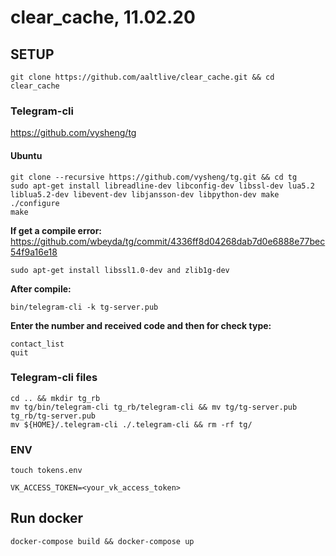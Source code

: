 # clear_cache, 11.02.20

## SETUP
```
git clone https://github.com/aaltlive/clear_cache.git && cd clear_cache
```
### Telegram-cli
https://github.com/vysheng/tg

#### Ubuntu
```
git clone --recursive https://github.com/vysheng/tg.git && cd tg
sudo apt-get install libreadline-dev libconfig-dev libssl-dev lua5.2 liblua5.2-dev libevent-dev libjansson-dev libpython-dev make
./configure
make
```
**If get a compile error:** <br>
https://github.com/wbeyda/tg/commit/4336ff8d04268dab7d0e6888e77bec54f9a16e18
```
sudo apt-get install libssl1.0-dev and zlib1g-dev
```
**After compile:** <br>
```
bin/telegram-cli -k tg-server.pub
```
**Enter the number and received code and then for check type:**<br>
```
contact_list
quit
```
### Telegram-cli files
```
cd .. && mkdir tg_rb
mv tg/bin/telegram-cli tg_rb/telegram-cli && mv tg/tg-server.pub tg_rb/tg-server.pub
mv ${HOME}/.telegram-cli ./.telegram-cli && rm -rf tg/
```
### ENV
```
touch tokens.env
```
```
VK_ACCESS_TOKEN=<your_vk_access_token>
```

## Run docker
```
docker-compose build && docker-compose up
```